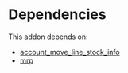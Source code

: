 # Dependencies

This addon depends on:

- [account_move_line_stock_info](https://github.com/bringout/oca-workflow-process)
- [mrp](https://github.com/bringout/oca-ocb-mrp/tree/49a1ea5d631cc07026643495f2166546b3ff3452/odoo-bringout-oca-ocb-mrp)
